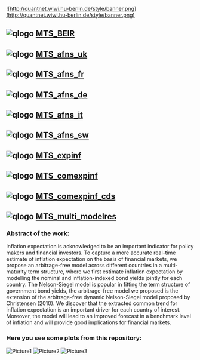 
![http://quantnet.wiwi.hu-berlin.de/style/banner.png](http://quantnet.wiwi.hu-berlin.de/style/banner.png)

## ![qlogo](http://quantnet.wiwi.hu-berlin.de/graphics/quantlogo.png) **[MTS_BEIR](https://github.com/QuantLet/MTS/tree/master/MTS_BEIR)**

## ![qlogo](http://quantnet.wiwi.hu-berlin.de/graphics/quantlogo.png) **[MTS_afns_uk](https://github.com/QuantLet/MTS/tree/master/MTS_afns_uk)**

## ![qlogo](http://quantnet.wiwi.hu-berlin.de/graphics/quantlogo.png) **[MTS_afns_fr](https://github.com/QuantLet/MTS/tree/master/MTS_afns_fr)**

## ![qlogo](http://quantnet.wiwi.hu-berlin.de/graphics/quantlogo.png) **[MTS_afns_de](https://github.com/QuantLet/MTS/tree/master/MTS_afns_de)**

## ![qlogo](http://quantnet.wiwi.hu-berlin.de/graphics/quantlogo.png) **[MTS_afns_it](https://github.com/QuantLet/MTS/tree/master/MTS_afns_it)**

## ![qlogo](http://quantnet.wiwi.hu-berlin.de/graphics/quantlogo.png) **[MTS_afns_sw](https://github.com/QuantLet/MTS/tree/master/MTS_afns_sw)**

## ![qlogo](http://quantnet.wiwi.hu-berlin.de/graphics/quantlogo.png) **[MTS_expinf](https://github.com/QuantLet/MTS/tree/master/MTS_expinf)**

## ![qlogo](http://quantnet.wiwi.hu-berlin.de/graphics/quantlogo.png) **[MTS_comexpinf](https://github.com/QuantLet/MTS/tree/master/MTS_comexpinf)**

## ![qlogo](http://quantnet.wiwi.hu-berlin.de/graphics/quantlogo.png) **[MTS_comexpinf_cds](https://github.com/QuantLet/MTS/tree/master/MTS_comexpinf_cds)**

## ![qlogo](http://quantnet.wiwi.hu-berlin.de/graphics/quantlogo.png) **[MTS_multi_modelres](https://github.com/QuantLet/MTS/tree/master/MTS_multi_modelres)**

### Abstract of the work:
Inflation expectation is acknowledged to be an important indicator for policy makers and financial investors. To capture a more accurate 
real-time estimate of inflation expectation on the basis of financial markets, we propose an arbitrage-free model across different countries 
in a multi-maturity term structure, where we first estimate inflation expectation by modelling the nominal and inflation-indexed bond yields 
jointly for each country. The Nelson-Siegel model is popular in fitting the term structure of government bond yields, the arbitrage-free model 
we proposed is the extension of the arbitrage-free dynamic Nelson-Siegel model proposed by Christensen (2010). We discover that the extracted 
common trend for inflation expectation is an important driver for each country of interest. Moreover, the model will lead to an 
improved forecast in a benchmark level of inflation and will provide good implications for financial markets.


### Here you see some plots from this repository:

![Picture1](https://github.com/QuantLet/MTS/blob/master/MTS_BEIR/MTS_BEIR.png)
![Picture2](https://github.com/QuantLet/MTS/blob/master/MTS_multi_modleres/MTS_multi_modelres.png)
![Picture3](https://github.com/QuantLet/MTS/blob/master/MTS_afns_de/MTS_afns_de.png)
